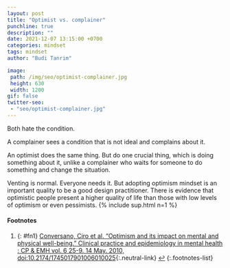 ```yaml
---
layout: post
title: "Optimist vs. complainer"
punchline: true
description: ""
date: 2021-12-07 13:15:00 +0700
categories: mindset
tags: mindset
author: "Budi Tanrim"

image:
 path: /img/seo/optimist-complainer.jpg
 height: 630
 width: 1200
gif: false
twitter-seo: 
 - "seo/optimist-complainer.jpg"
---
```


Both hate the condition.

A complainer sees a condition that is not ideal and complains about it. 

An optimist does the same thing. But do one crucial thing, which is doing something about it, unlike a complainer who waits for someone to do something and change the situation.

Venting is normal. Everyone needs it. But adopting optimism mindset is an important quality to be a good design practitioner. There is evidence that optimistic people present a higher quality of life than those with low levels of optimism or even pessimists. {% include sup.html n=1 %} 



#### Footnotes
1. {: #fn1} [Conversano, Ciro et al. “Optimism and its impact on mental and physical well-being.” Clinical practice and epidemiology in mental health : CP & EMH vol. 6 25-9. 14 May. 2010, doi:10.2174/1745017901006010025][1]{:.neutral-link} [↩](#a1)
{:.footnotes-list}


[1]: https://www.ncbi.nlm.nih.gov/pmc/articles/PMC2894461/